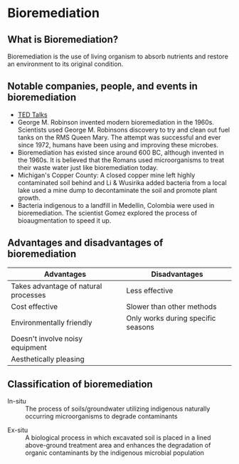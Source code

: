 # Bioremediation
## What is Bioremediation?
Bioremediation is the use of living organism to absorb nutrients and restore an environment to its original condition.

## Notable companies, people, and events in bioremediation
* [TED Talks](https://www.ted.com/talks)
* George M. Robinson invented modern bioremediation in the 1960s.
Scientists used George M. Robinsons discovery to try and clean out fuel tanks on the RMS Queen Mary. The attempt was successful and ever since 1972, humans have been using and improving these microbes.
* Bioremediation has existed since around 600 BC, although invented in the 1960s. It is believed that the Romans used microorganisms to treat their waste water just like bioremediation today.
* Michigan's Copper County: A closed copper mine left highly contaminated soil behind and Li & Wusirika added bacteria from a local lake used a mine dump to decontaminate the soil and promote plant growth.
* Bacteria indigenous to a landfill in Medellin, Colombia were used in bioremediation. The scientist Gomez explored the process of bioaugmentation to speed it up.

## Advantages and disadvantages of bioremediation

| Advantages                           | Disadvantages                      |
|--------------------------------------|------------------------------------|
| Takes advantage of natural processes | Less effective                     |
| Cost effective                       | Slower than other methods          |
| Environmentally friendly             | Only works during specific seasons |
| Doesn't involve noisy equipment      |                                    |
| Aesthetically pleasing               |                                    |

## Classification of bioremediation
<dl>
<dt>In-situ</dt>
<dd>The process of soils/groundwater utilizing indigenous naturally occurring microorganisms to degrade contaminants</dd>
</dl>

<dl>
<dt>Ex-situ</dt>
<dd>A biological process in which excavated soil is placed in a lined above-ground treatment area and enhances the degradation of organic contaminants by the indigenous microbial population</dd>
</dl>
